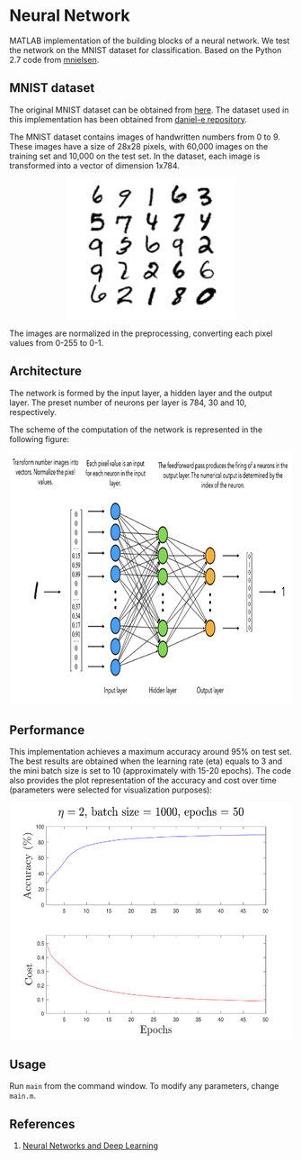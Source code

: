 # Neural Network

MATLAB implementation of the building blocks of a neural network. We test the network on the MNIST dataset for classification. Based on the Python 2.7 code from [mnielsen](https://github.com/mnielsen/neural-networks-and-deep-learning).


## MNIST dataset
The original MNIST dataset can be obtained from [here](http://yann.lecun.com/exdb/mnist/).
The dataset used in this implementation has been obtained from [daniel-e repository](https://github.com/daniel-e/mnist_octave).

The MNIST dataset contains images of handwritten numbers from 0 to 9. These images have a size of 28x28 pixels, with 60,000 images on the training set and 10,000 on the test set. In the dataset, each image is transformed into a vector of dimension 1x784. 

<p align="center">
  <img width="300" height="250" src="images/digits.jpg">
</p>

The images are normalized in the preprocessing, converting each pixel values from 0-255 to 0-1.


## Architecture
The network is formed by the input layer, a hidden layer and the output layer. The preset number of neurons per layer is 784, 30 and 10, respectively. 

The scheme of the computation of the network is represented in the following figure:

<p align="center">
  <img width="850" height="450" src="images/architecture.png">
</p>



## Performance
This implementation achieves a maximum accuracy around 95% on test set. The best results are obtained when the learning rate (eta) equals to 3 and the mini batch size is set to 10 (approximately with 15-20 epochs). The code also provides the plot representation of the accuracy and cost over time (parameters were selected for visualization purposes):

<p align="center">
  <img width="560" height="420" src="images/plot.jpg">
</p>


## Usage

Run `main` from the command window. To modify any parameters, change `main.m`.


## References
1. [Neural Networks and Deep Learning](http://neuralnetworksanddeeplearning.com)
